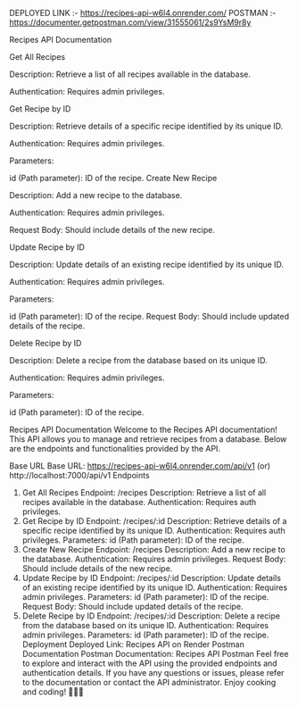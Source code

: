 DEPLOYED LINK :- https://recipes-api-w6l4.onrender.com/
POSTMAN :- https://documenter.getpostman.com/view/31555061/2s9YsM9r8y


Recipes API Documentation

Get All Recipes

Description: Retrieve a list of all recipes available in the database.

Authentication: Requires admin privileges.

Get Recipe by ID

Description: Retrieve details of a specific recipe identified by its unique ID.

Authentication: Requires admin privileges.

Parameters:

id (Path parameter): ID of the recipe.
Create New Recipe

Description: Add a new recipe to the database.

Authentication: Requires admin privileges.

Request Body: Should include details of the new recipe.

Update Recipe by ID

Description: Update details of an existing recipe identified by its unique ID.

Authentication: Requires admin privileges.

Parameters:

id (Path parameter): ID of the recipe.
Request Body: Should include updated details of the recipe.

Delete Recipe by ID

Description: Delete a recipe from the database based on its unique ID.

Authentication: Requires admin privileges.

Parameters:

id (Path parameter): ID of the recipe.



Recipes API Documentation
Welcome to the Recipes API documentation! This API allows you to manage and retrieve recipes from a database. Below are the endpoints and functionalities provided by the API.

Base URL
Base URL: https://recipes-api-w6l4.onrender.com/api/v1 (or) http://localhost:7000/api/v1
Endpoints
1. Get All Recipes
Endpoint: /recipes
Description: Retrieve a list of all recipes available in the database.
Authentication: Requires auth privileges.
2. Get Recipe by ID
Endpoint: /recipes/:id
Description: Retrieve details of a specific recipe identified by its unique ID.
Authentication: Requires auth privileges.
Parameters:
id (Path parameter): ID of the recipe.
3. Create New Recipe
Endpoint: /recipes
Description: Add a new recipe to the database.
Authentication: Requires admin privileges.
Request Body: Should include details of the new recipe.
4. Update Recipe by ID
Endpoint: /recipes/:id
Description: Update details of an existing recipe identified by its unique ID.
Authentication: Requires admin privileges.
Parameters:
id (Path parameter): ID of the recipe.
Request Body: Should include updated details of the recipe.
5. Delete Recipe by ID
Endpoint: /recipes/:id
Description: Delete a recipe from the database based on its unique ID.
Authentication: Requires admin privileges.
Parameters:
id (Path parameter): ID of the recipe.
Deployment
Deployed Link: Recipes API on Render
Postman Documentation
Postman Documentation: Recipes API Postman
Feel free to explore and interact with the API using the provided endpoints and authentication details. If you have any questions or issues, please refer to the documentation or contact the API administrator. Enjoy cooking and coding! 🍲👩‍💻